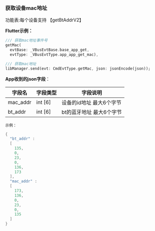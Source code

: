 ### 获取设备mac地址


功能表:每个设备支持 【getBtAddrV2】

**Flutter示例：**

```dart
/// 获取mac地址事件号
getMac(
  evtBase: _VBusEvtBase.base_app_get,
  evtType: _VBusEvtType.app_app_get_mac),

/// 获取mac地址
libManager.send(evt: CmdEvtType.getMac, json: jsonEncode(json));
```



**App收到的json字段**：

| 字段名   | 字段类型 | 字段说明                 |
| -------- | -------- | ------------------------ |
| mac_addr | int [6]  | 设备的id地址 最大6个字节 |
| bt_addr  | int [6]  | bt的蓝牙地址 最大6个字节 |

`示例：`

```c
{
  "bt_addr" :
  [
    135,
    0,
    23,
    0,
    136,
    173
  ],
  "mac_addr" :
  [
    173,
    136,
    0,
    23,
    0,
    135
  ]
}
```

